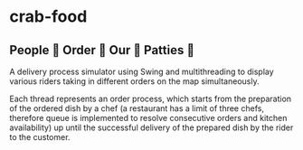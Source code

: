 # crab-food
## People :fries: Order :ice_cream: Our :fried_shrimp: Patties :hamburger:

A delivery process simulator using Swing and multithreading to display various riders taking in different orders on the map simultaneously. 

Each thread represents an order process, which starts from the preparation of the ordered dish by a chef (a restaurant has a limit of three chefs, therefore queue is implemented to resolve consecutive orders and kitchen availability) up until the successful delivery of the prepared dish by the rider to the customer.
